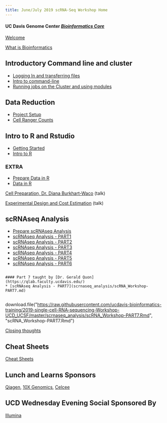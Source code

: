 ```yaml
---
title: June/July 2019 scRNA-Seq Workshop Home
---
```


#### UC Davis Genome Center [*Bioinformatics Core*](http://bioinformatics.ucdavis.edu/)

[Welcome](welcome.md)

[What is Bioinformatics](pdfs/Genomics_a_perspective_March2019.pdf)

## Introductory Command line and cluster
* [Logging In and transferring files](cli/logging-in.md)
* [Intro to command-line](cli/command-line-intro.md)
* [Running jobs on the Cluster and using modules](cli/cluster.md)


## Data Reduction
* [Project Setup](data_reduction/project_setup.md)
* [Cell Ranger Counts](data_reduction/Expression_Matrix.md)


## Intro to R and Rstudio
* [Getting Started](intro2R/RStudio.md)
* [Intro to R](intro2R/Intro2R.md)
### EXTRA
* [Prepare Data in R](intro2R/data_in_R_prepare.md)
* [Data in R](intro2R/orig_data_in_R.md)

[Cell Preparation, Dr. Diana Burkhart-Waco](pdfs/10X_Cell_Preparation_Talk.pdf) (talk)  

[Experimental Design and Cost Estimation](pdfs/singlecellRNAseq-expDesign.pdf) (talk)

## scRNAseq Analysis
* [Prepare scRNAseq Analysis](scrnaseq_analysis/scrna_analysis_prepare.md)
* [scRNAseq Analysis - PART1](scrnaseq_analysis/scRNA_Workshop-PART1.md)
* [scRNAseq Analysis - PART2](scrnaseq_analysis/scRNA_Workshop-PART2.md)
* [scRNAseq Analysis - PART3](scrnaseq_analysis/scRNA_Workshop-PART3.md)
* [scRNAseq Analysis - PART4](scrnaseq_analysis/scRNA_Workshop-PART4.md)
* [scRNAseq Analysis - PART5](scrnaseq_analysis/scRNA_Workshop-PART5.md)
* [scRNAseq Analysis - PART6](scrnaseq_analysis/scRNA_Workshop-PART6.md)
```

#### Part 7 taught by [Dr. Gerald Quon](https://qlab.faculty.ucdavis.edu/)
* [scRNAseq Analysis - PART7](scrnaseq_analysis/scRNA_Workshop-PART7.md)


```
download.file("https://raw.githubusercontent.com/ucdavis-bioinformatics-training/2019-single-cell-RNA-sequencing-Workshop-UCD_UCSF/master/scrnaseq_analysis/scRNA_Workshop-PART7.Rmd", "scRNA_Workshop-PART7.Rmd")


[Closing thoughts](closing.md)


## Cheat Sheets
[Cheat Sheets](cheatSheetIndex.md)

## Lunch and Learns Sponsors
[Qiagen](https://www.qiagen.com/us/), [10X Genomics](https://www.10xgenomics.com/), [Celcee](https://www.celsee.com/)

## UCD Wednesday Evening Social Sponsored By
[Illumina](https://www.illumina.com/)
